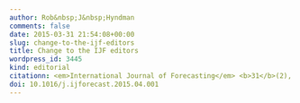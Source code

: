 ```yaml
---
author: Rob&nbsp;J&nbsp;Hyndman
comments: false
date: 2015-03-31 21:54:08+00:00
slug: change-to-the-ijf-editors
title: Change to the IJF editors
wordpress_id: 3445
kind: editorial
citationn: <em>International Journal of Forecasting</em> <b>31</b>(2), 391
doi: 10.1016/j.ijforecast.2015.04.001
---
```

